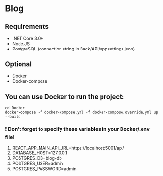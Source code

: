 # Blog
## Requirements
 - .NET Core 3.0+
 - Node.JS
 - PostgreSQL (connection string in Back/API/appsettings.json)
## Optional
 - Docker
 - Docker-compose
## You can use Docker to run the project:
```
cd Docker
docker-compose -f docker-compose.yml -f docker-compose.override.yml up --build
```
### :heavy_exclamation_mark: Don't forget to specify these variables in your Docker/.env file!
1. REACT_APP_MAIN_API_URL=https://localhost:5001/api/
2. DATABASE_HOST=127.0.0.1
3. POSTGRES_DB=blog-db
4. POSTGRES_USER=admin
5. POSTGRES_PASSWORD=admin
